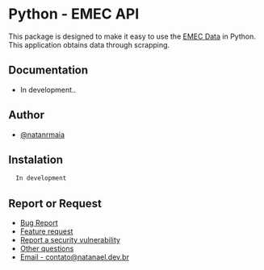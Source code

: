 # Python - EMEC API
This package is designed to make it easy to use the [EMEC Data](https://emec.mec.gov.br/emec/) in Python. This application obtains data through scrapping.

## Documentation

- In development..

## Author

- [@natanrmaia](https://github.com/natanrmaia)

## Instalation
```python
  In development
```

## Report or Request
- [Bug Report](https://github.com/natanrmaia/python-emec-api/issues/new?assignees=&labels=&projects=&template=bug_report.md&title=)
- [Feature request](https://github.com/natanrmaia/python-emec-api/issues/new?assignees=&labels=&projects=&template=feature_request.md&title=)
- [Report a security vulnerability](https://github.com/natanrmaia/python-emec-api/issues/new?assignees=&labels=&projects=&template=feature_request.md&title=)
- [Other questions](https://github.com/natanrmaia/python-emec-api/issues/new/choose)
- [Email - contato@natanael.dev.br](mailto:contato@natanael.dev.br)